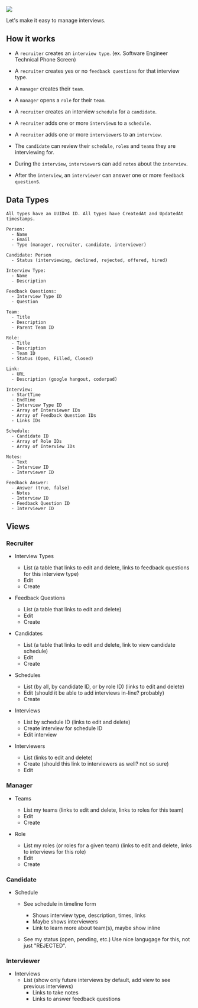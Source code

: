 <img src="https://repository-images.githubusercontent.com/393375822/08a8ec9f-798b-4924-8ba6-1b666ac1de34" />

Let's make it easy to manage interviews.

## How it works

- A `recruiter` creates an `interview type`. (ex. Software Engineer Technical Phone Screen)
- A `recruiter` creates yes or no `feedback questions` for that interview type.

- A `manager` creates their `team`.
- A `manager` opens a `role` for their `team`.
- A `recruiter` creates an interview `schedule` for a `candidate`. 
- A `recruiter` adds one or more `interview`s to a `schedule`.
- A `recruiter` adds one or more `interviewer`s to an `interview`.
- The `candidate` can review their `schedule`, `role`s and `team`s they are interviewing for.
- During the `interview`, `interviewer`s can add `notes` about the `interview`.
- After the `interview`, an `interviewer` can answer one or more `feedback question`s.

## Data Types

```
All types have an UUIDv4 ID. All types have CreatedAt and UpdatedAt timestamps.

Person:
  - Name
  - Email
  - Type (manager, recruiter, candidate, interviewer)
  
Candidate: Person
  - Status (interviewing, declined, rejected, offered, hired)
  
Interview Type:
  - Name
  - Description
  
Feedback Questions:
  - Interview Type ID
  - Question
  
Team:
  - Title
  - Description
  - Parent Team ID
  
Role:
  - Title
  - Description
  - Team ID
  - Status (Open, Filled, Closed)
  
Link:
  - URL
  - Description (google hangout, coderpad)

Interview:
  - StartTime
  - EndTime
  - Interview Type ID
  - Array of Interviewer IDs
  - Array of Feedback Question IDs
  - Links IDs

Schedule:
  - Candidate ID
  - Array of Role IDs
  - Array of Interview IDs
  
Notes:
  - Text
  - Interview ID
  - Interviewer ID

Feedback Answer:
  - Answer (true, false)
  - Notes
  - Interview ID
  - Feedback Question ID
  - Interviewer ID
```

## Views

### Recruiter

- Interview Types
    - List (a table that links to edit and delete, links to feedback questions for this interview type)
    - Edit
    - Create

- Feedback Questions
    - List (a table that links to edit and delete)
    - Edit
    - Create

- Candidates
    - List (a table that links to edit and delete, link to view candidate schedule)
    - Edit
    - Create

- Schedules
    - List (by all, by candidate ID, or by role ID) (links to edit and delete)
    - Edit (should it be able to add interviews in-line? probably)
    - Create

- Interviews
  - List by schedule ID (links to edit and delete)
  - Create interview for schedule ID
  - Edit interview

- Interviewers
  - List (links to edit and delete)
  - Create (should this link to interviewers as well? not so sure)
  - Edit

### Manager

- Teams
    - List my teams (links to edit and delete, links to roles for this team)
    - Edit
    - Create

- Role
    - List my roles (or roles for a given team) (links to edit and delete, links to interviews for this role)
    - Edit
    - Create

### Candidate

- Schedule
    - See schedule in timeline form
        - Shows interview type, description, times, links
        - Maybe shows interviewers
        - Link to learn more about team(s), maybe show inline

    - See my status (open, pending, etc.) Use nice langugage for this, not just "REJECTED".


### Interviewer

- Interviews
    - List (show only future interviews by default, add view to see previous interviews)
        - Links to take notes
        - Links to answer feedback questions
